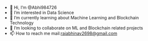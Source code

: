 - 👋 Hi, I’m @Abhi984726
- 👀 I’m interested in Data Science 
- 🌱 I’m currently learning about Machine Learning and Blockchain Technology
- 💞️ I’m looking to collaborate on ML and Blockchain related projects 
- 📫 How to reach me mail:raiabhinav2698@gmail.com

<!---
Abhi984726/Abhi984726 is a ✨ special ✨ repository because its `README.md` (this file) appears on your GitHub profile.
You can click the Preview link to take a look at your changes.
--->
